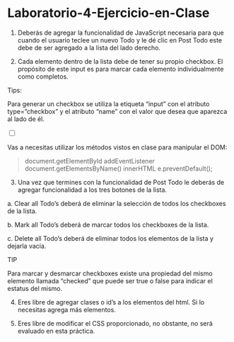 # Laboratorio-4-Ejercicio-en-Clase

1. Deberás de agregar la funcionalidad de JavaScript necesaria para que cuando el usuario
teclee un nuevo Todo y le dé clic en Post Todo este debe de ser agregado a la lista del lado
derecho.

2. Cada elemento dentro de la lista debe de tener su propio checkbox. El propósito de este input es para marcar cada elemento individualmente como completos.

Tips: 

Para generar un checkbox se utiliza la etiqueta “input” con el atributo type=”checkbox” y el atributo “name” con el valor que desea que aparezca al lado de él.

<input type = "checkbox" name="todo" />


Vas a necesitas utilizar los métodos vistos en clase para manipular el DOM: 

> document.getElementById
> addEventListener
> document.getElementsByName()
> innerHTML
> e.preventDefault();

3. Una vez que termines con la funcionalidad de Post Todo le deberás de agregar
funcionalidad a los tres botones de la lista.

a. Clear all Todo’s deberá de eliminar la selección de todos los checkboxes de la lista.

b. Mark all Todo’s deberá de marcar todos los checkboxes de la lista.

c. Delete all Todo’s deberá de eliminar todos los elementos de la lista y dejarla vacía.

TIP

Para marcar y desmarcar checkboxes existe una propiedad del mismo elemento llamada “checked” que puede ser true o false para indicar el estatus del mismo.


4. Eres libre de agregar clases o id’s a los elementos del html. Si lo necesitas agrega más
elementos.

5. Eres libre de modificar el CSS proporcionado, no obstante, no será evaluado en esta
práctica.
